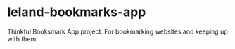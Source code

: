 # leland-bookmarks-app

Thinkful Booksmark App project. For bookmarking websites and keeping up with them.
